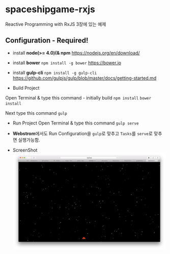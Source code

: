 # spaceshipgame-rxjs

Reactive Programming with RxJS
3장에 있는 예제

## Configuration - **Required!**
- install **node(>= 4.0)(& npm**
https://nodejs.org/en/download/

- install **bower**
`npm install -g bower`
https://bower.io

- install **gulp-cli**
`npm install -g gulp-cli`
https://github.com/gulpjs/gulp/blob/master/docs/getting-started.md


- Build Project

Open Terminal & type this command - initially build
`npm install`
`bower install`

Next type this command
`gulp`

- Run Project
Open Terminal & type this command
`gulp serve`

- **Webstrom**에서도 Run Configuration을 `gulp`로 맞추고 `Tasks`를 `serve`로 맞추면 실행가능함.

 
- ScreenShot
![스크린샷](screenshot.png)
  
  
